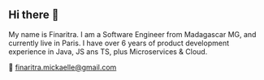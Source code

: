 ## Hi there 👋
My name is Finaritra. I am a Software Engineer from Madagascar MG, and currently live in Paris. I have over 6 years of product development experience in Java, JS ans TS, plus Microservices & Cloud. 

📩 finaritra.mickaelle@gmail.com 
<!--
**Fynaritra/Fynaritra** is a ✨ _special_ ✨ repository because its `README.md` (this file) appears on your GitHub profile.

- 🔭 I’m currently working on ...
- 🌱 I’m currently learning ...
- 👯 I’m looking to collaborate on ...
- 🤔 I’m looking for help with ...
- 💬 Ask me about ...
- 📫 How to reach me: ...
- 😄 Pronouns: ...
- ⚡ Fun fact: ...
-->
